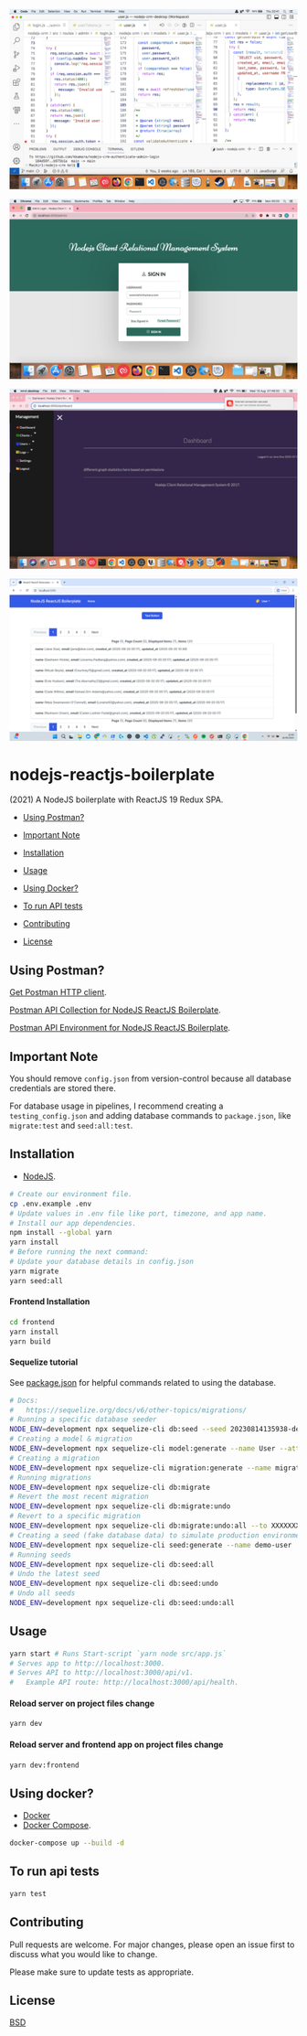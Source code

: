 ![nodejs-crm5.png](https://github.com/kkamara/useful/blob/main/nodejs-crm5.png?raw=true)

![nodejs-crm2.png](https://github.com/kkamara/useful/blob/main/nodejs-crm2.png?raw=true)

![nodejs-crm.png](https://github.com/kkamara/useful/blob/main/nodejs-crm.png?raw=true)

![nodejs-reactjs-boilerplate2.png](https://github.com/kkamara/useful/blob/main/nodejs-reactjs-boilerplate2.png?raw=true)

# nodejs-reactjs-boilerplate

(2021) A NodeJS boilerplate with ReactJS 19 Redux SPA.

* [Using Postman?](#postman)

* [Important Note](#important-note)

* [Installation](#installation)

* [Usage](#usage)

* [Using Docker?](#using-docker)

* [To run API tests](#to-run-api-tests)

* [Contributing](#contributing)

* [License](#license)

<a name="postman"></a>
## Using Postman?

[Get Postman HTTP client](https://www.postman.com).

[Postman API Collection for NodeJS ReactJS Boilerplate](https://github.com/kkamara/nodejs-reactjs-boilerplate/blob/main/nodejs-reactjs-boilerplate.postman_collection.json).

[Postman API Environment for NodeJS ReactJS Boilerplate](https://github.com/kkamara/nodejs-reactjs-boilerplate/blob/main/nodejs-reactjs-boilerplate.postman_environment.json).

## Important Note

You should remove `config.json` from version-control because all database credentials are stored there.

For database usage in pipelines, I recommend creating a `testing_config.json` and adding database commands to `package.json`, like `migrate:test` and `seed:all:test`.

## Installation

* [NodeJS](https://nodejs.org/en/).

```bash
# Create our environment file.
cp .env.example .env
# Update values in .env file like port, timezone, and app name.
# Install our app dependencies.
npm install --global yarn
yarn install
# Before running the next command:
# Update your database details in config.json
yarn migrate
yarn seed:all
```

#### Frontend Installation

```bash
cd frontend
yarn install
yarn build
```

#### Sequelize tutorial

See [package.json](https://github.com/kkamara/nodejs-reactjs-boilerplate/blob/main/package.json) for helpful commands related to using the database.

```bash
# Docs:
#   https://sequelize.org/docs/v6/other-topics/migrations/
# Running a specific database seeder
NODE_ENV=development npx sequelize-cli db:seed --seed 20230814135938-demo-user.js
# Creating a model & migration
NODE_ENV=development npx sequelize-cli model:generate --name User --attributes firstName:string,lastName:string,email:string
# Creating a migration
NODE_ENV=development npx sequelize-cli migration:generate --name migration-skeleton
# Running migrations
NODE_ENV=development npx sequelize-cli db:migrate
# Revert the most recent migration
NODE_ENV=development npx sequelize-cli db:migrate:undo
# Revert to a specific migration
NODE_ENV=development npx sequelize-cli db:migrate:undo:all --to XXXXXXXXXXXXXX-create-posts.js
# Creating a seed (fake database data) to simulate production environment
NODE_ENV=development npx sequelize-cli seed:generate --name demo-user
# Running seeds
NODE_ENV=development npx sequelize-cli db:seed:all
# Undo the latest seed
NODE_ENV=development npx sequelize-cli db:seed:undo
# Undo all seeds
NODE_ENV=development npx sequelize-cli db:seed:undo:all
```

## Usage

```bash
yarn start # Runs Start-script `yarn node src/app.js`
# Serves app to http://localhost:3000.
# Serves API to http://localhost:3000/api/v1.
#   Example API route: http://localhost:3000/api/health.
```

#### Reload server on project files change

```bash
yarn dev
```

#### Reload server and frontend app on project files change

```bash
yarn dev:frontend
```

<a name="using-docker"></a>
## Using docker?

* [Docker](https://docs.docker.com/engine/install/) 
* [Docker Compose](https://docs.docker.com/compose/install/).

```bash
docker-compose up --build -d
```

## To run api tests

```bash
yarn test
```

## Contributing
Pull requests are welcome. For major changes, please open an issue first to discuss what you would like to change.

Please make sure to update tests as appropriate.

## License
[BSD](https://opensource.org/licenses/BSD-3-Clause)
